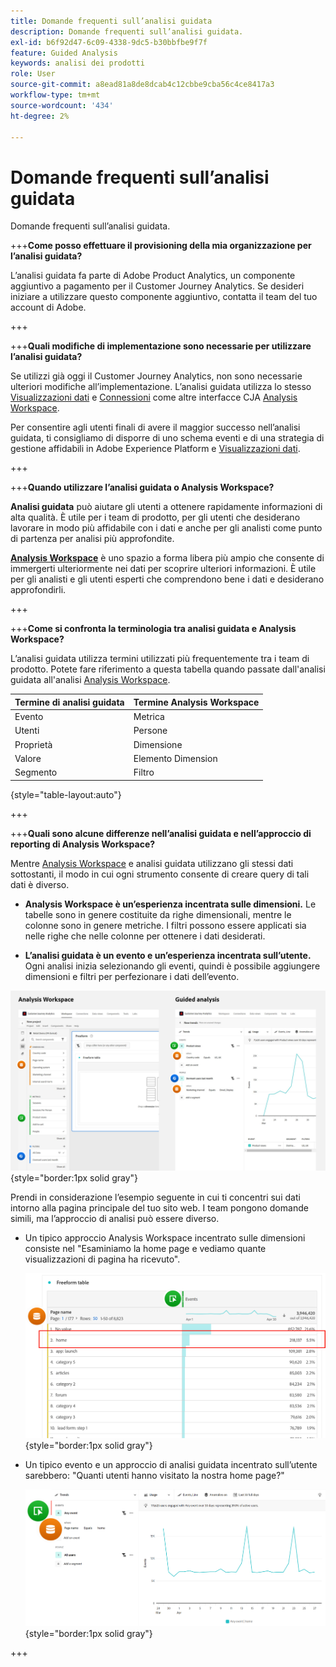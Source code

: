 ```yaml
---
title: Domande frequenti sull’analisi guidata
description: Domande frequenti sull’analisi guidata.
exl-id: b6f92d47-6c09-4338-9dc5-b30bbfbe9f7f
feature: Guided Analysis
keywords: analisi dei prodotti
role: User
source-git-commit: a8ead81a8de8dcab4c12cbbe9cba56c4ce8417a3
workflow-type: tm+mt
source-wordcount: '434'
ht-degree: 2%

---
```


# Domande frequenti sull’analisi guidata

Domande frequenti sull’analisi guidata.

+++**Come posso effettuare il provisioning della mia organizzazione per l’analisi guidata?**

L’analisi guidata fa parte di Adobe Product Analytics, un componente aggiuntivo a pagamento per il Customer Journey Analytics. Se desideri iniziare a utilizzare questo componente aggiuntivo, contatta il team del tuo account di Adobe.

+++

+++**Quali modifiche di implementazione sono necessarie per utilizzare l’analisi guidata?**

Se utilizzi già oggi il Customer Journey Analytics, non sono necessarie ulteriori modifiche all’implementazione. L’analisi guidata utilizza lo stesso [Visualizzazioni dati](../data-views/data-views.md) e [Connessioni](../connections/overview.md) come altre interfacce CJA [Analysis Workspace](../analysis-workspace/home.md).

Per consentire agli utenti finali di avere il maggior successo nell’analisi guidata, ti consigliamo di disporre di uno schema eventi e di una strategia di gestione affidabili in Adobe Experience Platform e [Visualizzazioni dati](../data-views/data-views.md).

+++

+++**Quando utilizzare l’analisi guidata o Analysis Workspace?**

**Analisi guidata** può aiutare gli utenti a ottenere rapidamente informazioni di alta qualità. È utile per i team di prodotto, per gli utenti che desiderano lavorare in modo più affidabile con i dati e anche per gli analisti come punto di partenza per analisi più approfondite.

**[Analysis Workspace](../analysis-workspace/home.md)** è uno spazio a forma libera più ampio che consente di immergerti ulteriormente nei dati per scoprire ulteriori informazioni. È utile per gli analisti e gli utenti esperti che comprendono bene i dati e desiderano approfondirli.

+++

+++**Come si confronta la terminologia tra analisi guidata e Analysis Workspace?**

L’analisi guidata utilizza termini utilizzati più frequentemente tra i team di prodotto. Potete fare riferimento a questa tabella quando passate dall&#39;analisi guidata all&#39;analisi [Analysis Workspace](../analysis-workspace/home.md).

| Termine di analisi guidata | Termine Analysis Workspace |
| --- | --- |
| Evento | Metrica |
| Utenti | Persone |
| Proprietà | Dimensione |
| Valore | Elemento Dimension |
| Segmento | Filtro |

{style="table-layout:auto"}

+++

+++**Quali sono alcune differenze nell’analisi guidata e nell’approccio di reporting di Analysis Workspace?**

Mentre [Analysis Workspace](../analysis-workspace/home.md) e analisi guidata utilizzano gli stessi dati sottostanti, il modo in cui ogni strumento consente di creare query di tali dati è diverso.

* **Analysis Workspace è un’esperienza incentrata sulle dimensioni.** Le tabelle sono in genere costituite da righe dimensionali, mentre le colonne sono in genere metriche. I filtri possono essere applicati sia nelle righe che nelle colonne per ottenere i dati desiderati.

* **L’analisi guidata è un evento e un’esperienza incentrata sull’utente.** Ogni analisi inizia selezionando gli eventi, quindi è possibile aggiungere dimensioni e filtri per perfezionare i dati dell’evento.

![Analysis Workspace e viste di analisi guidate](assets/structure.png){style="border:1px solid gray"}

Prendi in considerazione l’esempio seguente in cui ti concentri sui dati intorno alla pagina principale del tuo sito web. I team pongono domande simili, ma l’approccio di analisi può essere diverso.

* Un tipico approccio Analysis Workspace incentrato sulle dimensioni consiste nel &quot;Esaminiamo la home page e vediamo quante visualizzazioni di pagina ha ricevuto&quot;.

  ![Dimension centrato](assets/dimension-centered.png){style="border:1px solid gray"}

* Un tipico evento e un approccio di analisi guidata incentrato sull’utente sarebbero: &quot;Quanti utenti hanno visitato la nostra home page?&quot;

  ![Evento centrato](assets/event-centered.png){style="border:1px solid gray"}

+++
